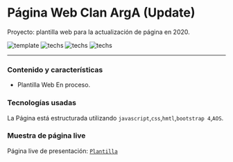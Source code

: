 # Página Web Clan ArgA (Update)
Proyecto: plantilla web para la actualización de página en 2020.

![template](https://img.shields.io/badge/Status-Woking-red.svg)
![techs](https://img.shields.io/badge/tech-HTML--JS--CSS-yellow.svg)
![techs](https://img.shields.io/badge/New-Bootstrap%204-purple.svg)
![techs](https://img.shields.io/badge/comp-AOS-lightgrey.svg)

---

### Contenido y características
- Plantilla Web En proceso.


### Tecnologías usadas

La Página está estructurada utilizando
`javascript`,`css`,`hmtl`,`bootstrap 4`,`AOS`.


### Muestra de página live

Página live de presentación: [`Plantilla`](https://mirlino.github.io/ArgA2020/)
